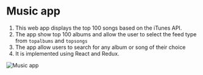 # Music app

1. This web app displays the top 100 songs based on the iTunes API. 
2. The app show top 100 albums and allow the user to select the feed type from `topalbums` and `topsongs`
3. The app allow users to search for any album or song of their choice
4. It is implemented using React and Redux.

![Music app](https://media.giphy.com/media/Lc7OeG3IzV9IDQd2Iv/giphy.gif "Music app")

